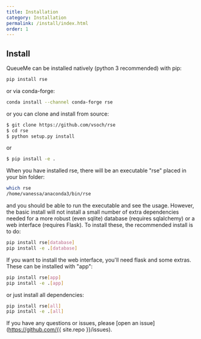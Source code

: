 ```yaml
---
title: Installation
category: Installation
permalink: /install/index.html
order: 1
---
```



## Install

QueueMe can be installed natively (python 3 recommended) with pip:

```bash
pip install rse
```

or via conda-forge:

```bash
conda install --channel conda-forge rse
```

or you can clone and install from source:

```bash
$ git clone https://github.com/vsoch/rse
$ cd rse
$ python setup.py install
```

or

```bash
$ pip install -e .
```

When you have installed rse, there will be an executable "rse"
placed in your bin folder:

```bash
which rse
/home/vanessa/anaconda3/bin/rse
```

and you should be able to run the executable and see the usage. However,
the basic install will not install a small number of extra dependencies needed
for a more robust (even sqlite) database (requires sqlalchemy) or a web interface
(requires Flask). To install these, the recommended install is to do:

```bash
pip install rse[database]
pip install -e .[database]
```

If you want to install the web interface, you'll need flask and some extras.
These can be installed with "app":

```bash
pip install rse[app]
pip install -e .[app]
```

or just install all dependencies:

```bash
pip install rse[all]
pip install -e .[all]
```

If you have any questions or issues, please [open an issue](https://github.com/{{ site.repo }}/issues).
